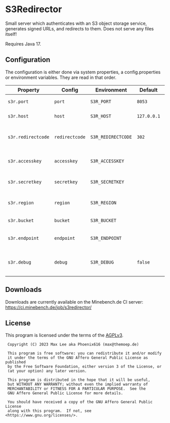 # S3Redirector
Small server which authenticates with an S3 object storage service, generates signed URLs, and redirects to them. Does not serve any files itself!

Requires Java 17.

## Configuration

The configuration is either done via system properties, a config.properties or environment variables. They are read in that order.

| Property           | Config         | Environment        | Default     | Description                                 |
|--------------------|----------------|--------------------|-------------|---------------------------------------------|
| `s3r.port`         | `port`         | `S3R_PORT`         | `8053`      | The port to listen on                       |
| `s3r.host`         | `host`         | `S3R_HOST`         | `127.0.0.1` | The host to listen on                       |
| `s3r.redirectcode` | `redirectcode` | `S3R_REDIRECTCODE` | `302`       | The HTTP status code to use for redirects   |
| `s3r.accesskey`    | `accesskey`    | `S3R_ACCESSKEY`    |             | The access key to use for authentication    |
| `s3r.secretkey`    | `secretkey`    | `S3R_SECRETKEY`    |             | The secret key to use for authentication    |
| `s3r.region`       | `region`       | `S3R_REGION`       |             | The region of the S3 service                |
| `s3r.bucket`       | `bucket`       | `S3R_BUCKET`       |             | The bucket to use                           |
| `s3r.endpoint`     | `endpoint`     | `S3R_ENDPOINT`     |             | The endpoint to use for the S3 service      |
| `s3r.debug`        | `debug`        | `S3R_DEBUG`        | `false`     | Whether to enable debug logging of requests |

## Downloads
Downloads are currently available on the Minebench.de CI server: https://ci.minebench.de/job/s3redirector/

## License
This program is licensed under the terms of the [AGPLv3](LICENSE).

```
 Copyright (C) 2023 Max Lee aka Phoenix616 (max@themoep.de)

 This program is free software: you can redistribute it and/or modify
 it under the terms of the GNU Affero General Public License as published
 by the Free Software Foundation, either version 3 of the License, or
 (at your option) any later version.

 This program is distributed in the hope that it will be useful,
 but WITHOUT ANY WARRANTY; without even the implied warranty of
 MERCHANTABILITY or FITNESS FOR A PARTICULAR PURPOSE.  See the
 GNU Affero General Public License for more details.

 You should have received a copy of the GNU Affero General Public License
 along with this program.  If not, see <https://www.gnu.org/licenses/>.
```